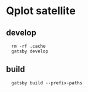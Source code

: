 # Qplot satellite

## develop
```
  rm -rf .cache
  gatsby develop
```

## build
```
  gatsby build --prefix-paths
```
